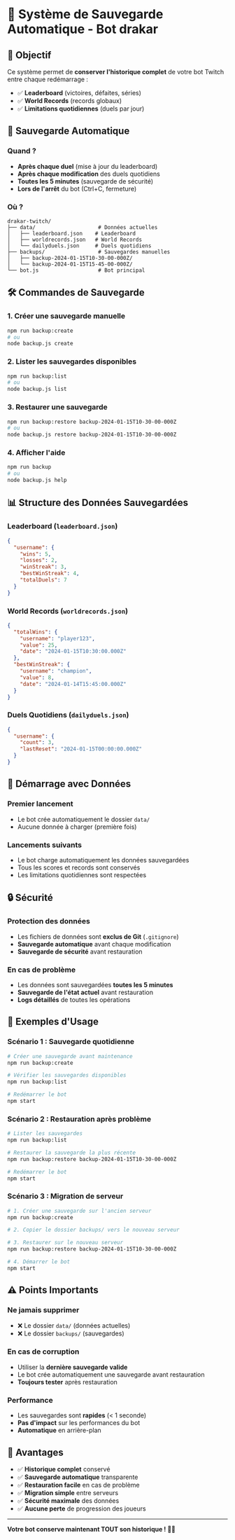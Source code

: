 # 💾 Système de Sauvegarde Automatique - Bot drakar

## 🎯 **Objectif**

Ce système permet de **conserver l'historique complet** de votre bot Twitch entre chaque redémarrage :
- ✅ **Leaderboard** (victoires, défaites, séries)
- ✅ **World Records** (records globaux)
- ✅ **Limitations quotidiennes** (duels par jour)

## 🔄 **Sauvegarde Automatique**

### **Quand ?**
- **Après chaque duel** (mise à jour du leaderboard)
- **Après chaque modification** des duels quotidiens
- **Toutes les 5 minutes** (sauvegarde de sécurité)
- **Lors de l'arrêt** du bot (Ctrl+C, fermeture)

### **Où ?**
```
drakar-twitch/
├── data/                    # Données actuelles
│   ├── leaderboard.json    # Leaderboard
│   ├── worldrecords.json   # World Records
│   └── dailyduels.json     # Duels quotidiens
├── backups/                 # Sauvegardes manuelles
│   ├── backup-2024-01-15T10-30-00-000Z/
│   └── backup-2024-01-15T15-45-00-000Z/
└── bot.js                   # Bot principal
```

## 🛠️ **Commandes de Sauvegarde**

### **1. Créer une sauvegarde manuelle**
```bash
npm run backup:create
# ou
node backup.js create
```

### **2. Lister les sauvegardes disponibles**
```bash
npm run backup:list
# ou
node backup.js list
```

### **3. Restaurer une sauvegarde**
```bash
npm run backup:restore backup-2024-01-15T10-30-00-000Z
# ou
node backup.js restore backup-2024-01-15T10-30-00-000Z
```

### **4. Afficher l'aide**
```bash
npm run backup
# ou
node backup.js help
```

## 📊 **Structure des Données Sauvegardées**

### **Leaderboard** (`leaderboard.json`)
```json
{
  "username": {
    "wins": 5,
    "losses": 2,
    "winStreak": 3,
    "bestWinStreak": 4,
    "totalDuels": 7
  }
}
```

### **World Records** (`worldrecords.json`)
```json
{
  "totalWins": {
    "username": "player123",
    "value": 25,
    "date": "2024-01-15T10:30:00.000Z"
  },
  "bestWinStreak": {
    "username": "champion",
    "value": 8,
    "date": "2024-01-14T15:45:00.000Z"
  }
}
```

### **Duels Quotidiens** (`dailyduels.json`)
```json
{
  "username": {
    "count": 3,
    "lastReset": "2024-01-15T00:00:00.000Z"
  }
}
```

## 🚀 **Démarrage avec Données**

### **Premier lancement**
- Le bot crée automatiquement le dossier `data/`
- Aucune donnée à charger (première fois)

### **Lancements suivants**
- Le bot charge automatiquement les données sauvegardées
- Tous les scores et records sont conservés
- Les limitations quotidiennes sont respectées

## 🔒 **Sécurité**

### **Protection des données**
- Les fichiers de données sont **exclus de Git** (`.gitignore`)
- **Sauvegarde automatique** avant chaque modification
- **Sauvegarde de sécurité** avant restauration

### **En cas de problème**
- Les données sont sauvegardées **toutes les 5 minutes**
- **Sauvegarde de l'état actuel** avant restauration
- **Logs détaillés** de toutes les opérations

## 📝 **Exemples d'Usage**

### **Scénario 1 : Sauvegarde quotidienne**
```bash
# Créer une sauvegarde avant maintenance
npm run backup:create

# Vérifier les sauvegardes disponibles
npm run backup:list

# Redémarrer le bot
npm start
```

### **Scénario 2 : Restauration après problème**
```bash
# Lister les sauvegardes
npm run backup:list

# Restaurer la sauvegarde la plus récente
npm run backup:restore backup-2024-01-15T10-30-00-000Z

# Redémarrer le bot
npm start
```

### **Scénario 3 : Migration de serveur**
```bash
# 1. Créer une sauvegarde sur l'ancien serveur
npm run backup:create

# 2. Copier le dossier backups/ vers le nouveau serveur

# 3. Restaurer sur le nouveau serveur
npm run backup:restore backup-2024-01-15T10-30-00-000Z

# 4. Démarrer le bot
npm start
```

## ⚠️ **Points Importants**

### **Ne jamais supprimer**
- ❌ Le dossier `data/` (données actuelles)
- ❌ Le dossier `backups/` (sauvegardes)

### **En cas de corruption**
- Utiliser la **dernière sauvegarde valide**
- Le bot crée automatiquement une sauvegarde avant restauration
- **Toujours tester** après restauration

### **Performance**
- Les sauvegardes sont **rapides** (< 1 seconde)
- **Pas d'impact** sur les performances du bot
- **Automatique** en arrière-plan

## 🎉 **Avantages**

- ✅ **Historique complet** conservé
- ✅ **Sauvegarde automatique** transparente
- ✅ **Restauration facile** en cas de problème
- ✅ **Migration simple** entre serveurs
- ✅ **Sécurité maximale** des données
- ✅ **Aucune perte** de progression des joueurs

---

**Votre bot conserve maintenant TOUT son historique ! 🚀💾**
